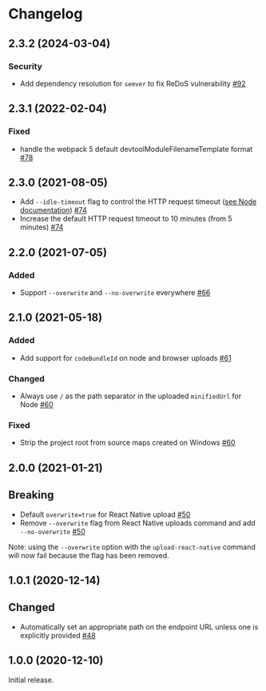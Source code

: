 # Changelog

## 2.3.2 (2024-03-04)

### Security

- Add dependency resolution for `semver` to fix ReDoS vulnerability [#92](https://github.com/bugsnag/bugsnag-source-maps/pull/92)

## 2.3.1 (2022-02-04)

### Fixed

- handle the webpack 5 default devtoolModuleFilenameTemplate format [#78](https://github.com/bugsnag/bugsnag-source-maps/pull/78)

## 2.3.0 (2021-08-05)

- Add `--idle-timeout` flag to control the HTTP request timeout ([see Node documentation](https://nodejs.org/api/http.html#http_request_settimeout_timeout_callback)) [#74](https://github.com/bugsnag/bugsnag-source-maps/pull/74)
- Increase the default HTTP request timeout to 10 minutes (from 5 minutes) [#74](https://github.com/bugsnag/bugsnag-source-maps/pull/74)

## 2.2.0 (2021-07-05)

### Added

- Support `--overwrite` and `--no-overwrite` everywhere [#66](https://github.com/bugsnag/bugsnag-source-maps/pull/66)

## 2.1.0 (2021-05-18)

### Added

- Add support for `codeBundleId` on node and browser uploads [#61](https://github.com/bugsnag/bugsnag-source-maps/pull/61)

### Changed

- Always use `/` as the path separator in the uploaded `minifiedUrl` for Node [#60](https://github.com/bugsnag/bugsnag-source-maps/pull/60)

### Fixed

- Strip the project root from source maps created on Windows [#60](https://github.com/bugsnag/bugsnag-source-maps/pull/60)

## 2.0.0 (2021-01-21)

## Breaking

- Default `overwrite=true` for React Native upload [#50](https://github.com/bugsnag/bugsnag-source-maps/pull/50)
- Remove `--overwrite` flag from React Native uploads command and add `--no-overwrite` [#50](https://github.com/bugsnag/bugsnag-source-maps/pull/50)

Note: using the `--overwrite` option with the `upload-react-native` command will now fail because the flag has been removed.

## 1.0.1 (2020-12-14)

## Changed

- Automatically set an appropriate path on the endpoint URL unless one is explicitly provided [#48](https://github.com/bugsnag/bugsnag-source-maps/pull/48)

## 1.0.0 (2020-12-10)

Initial release.
